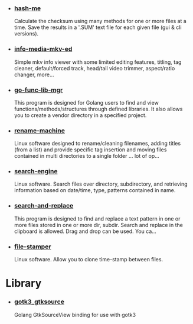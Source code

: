 - ### [hash-me](https://hfmrow.github.io/hash-me)
  
  Calculate the checksum using many methods for one or more 
  files at a time. Save the results in a '.SUM' text file for each given 
  file (gui & cli versions).
  
- ### [info-media-mkv-ed](https://hfmrow.github.io/info-media-mkv-ed)
  
  Simple mkv info viewer with some limited editing features, 
  titling, tag cleaner, default/forced track, head/tail video trimmer, 
  aspect/ratio changer, more...
  
- ### [go-func-lib-mgr](https://hfmrow.github.io/go-func-lib-mgr)
  
  This program is designed for Golang users to find and view 
  functions/methods/structures through defined libraries. It also allows 
  you to create a vendor directory in a specified project.
  
- ### [rename-machine](https://hfmrow.github.io/rename-machine)
  
  Linux software designed to rename/cleaning filenames, adding 
  titles (from a list) and provide specific tag insertion and moving files
   contained in multi directories to a single folder ... lot of op…
  
- ### [search-engine](https://hfmrow.github.io/search-engine)
  
  Linux software. Search files over directory, subdirectory, and
   retrieving information based on date/time, type, patterns contained in 
  name.
  
- ### [search-and-replace](https://hfmrow.github.io/search-and-replace)
  
  This program is designed to find and replace a text pattern in
   one or more files stored in one or more dir, subdir. Search and replace
   in the clipboard is allowed. Drag and drop can be used. You ca…
  
- ### [file-stamper](https://hfmrow.github.io/file-stamper)
  
  Linux software. Allow you to clone time-stamp between files.
  

# Library

- ### [gotk3_gtksource](https://github.com/hfmrow/gotk3_gtksource)
  
  Golang GtkSourceView binding for use with gotk3
